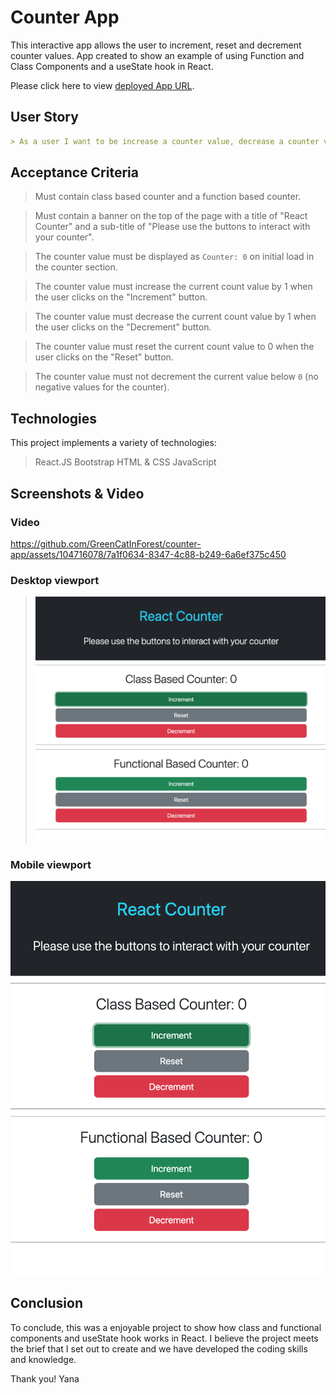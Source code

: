 # Counter App

This interactive app allows the user to increment, reset and decrement counter values. App created to show an example of using Function and Class Components and a useState hook in React.

Please click here to view [deployed App URL](https://counter-app-react-sigma.vercel.app/).

## User Story

```md
> As a user I want to be increase a counter value, decrease a counter value up to 0, and reset a counter value to 0.
```

## Acceptance Criteria

> Must contain class based counter and a function based counter.

> Must contain a banner on the top of the page with a title of "React Counter" and a sub-title of "Please use the buttons to interact with your counter".

> The counter value must be displayed as `Counter: 0` on initial load in the counter section.

> The counter value must increase the current count value by 1 when the user clicks on the "Increment" button.

> The counter value must decrease the current count value by 1 when the user clicks on the "Decrement" button.

> The counter value must reset the current count value to 0 when the user clicks on the "Reset" button.

> The counter value must not decrement the current value below `0` (no negative values for the counter).

## Technologies

This project implements a variety of technologies:

> React.JS
> Bootstrap
> HTML & CSS
> JavaScript

## Screenshots & Video

### Video


https://github.com/GreenCatInForest/counter-app/assets/104716078/7a1f0634-8347-4c88-b249-6a6ef375c450


### Desktop viewport

> ![experience-page](./src/accets/image/screenshot-desctop.png)

### Mobile viewport

![experience-page](./src/accets/image/screenshot-mobile.png)

## Conclusion

To conclude, this was a enjoyable project to show how class and functional components and useState hook works in React. I believe the project meets the brief that I set out to create and we have developed the coding skills and knowledge.

Thank you! 
Yana

